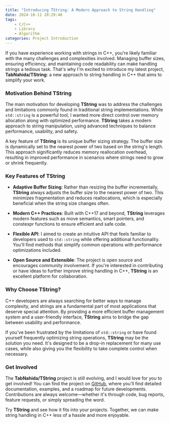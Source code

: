```yaml
---
title: "Introducing TString: A Modern Approach to String Handling"
date: 2024-10-11 20:29:48
tags:
    - C/C++
    - Library
    - Algorithm
categories: Project Introduction
---
```


If you have experience working with strings in C++, you're likely familiar with the many challenges and complexities involved. Managing buffer sizes, ensuring efficiency, and maintaining code readability can make handling strings a tedious task. That's why I'm excited to introduce my latest project, **TabNahida/TString**: a new approach to string handling in C++ that aims to simplify your work.

<!--more-->

### Motivation Behind TString

The main motivation for developing **TString** was to address the challenges and limitations commonly found in traditional string implementations. While `std::string` is a powerful tool, I wanted more direct control over memory allocation along with optimized performance. **TString** takes a modern approach to string manipulation, using advanced techniques to balance performance, usability, and safety.

A key feature of **TString** is its unique buffer sizing strategy. The buffer size is dynamically set to the nearest power of two based on the string's length. This approach significantly reduces memory reallocation overhead, resulting in improved performance in scenarios where strings need to grow or shrink frequently.

### Key Features of TString

- **Adaptive Buffer Sizing**: Rather than resizing the buffer incrementally, **TString** always adjusts the buffer size to the nearest power of two. This minimizes fragmentation and reduces reallocations, which is especially beneficial when the string size changes often.

- **Modern C++ Practices**: Built with C++17 and beyond, **TString** leverages modern features such as move semantics, smart pointers, and constexpr functions to ensure efficient and safe code.

- **Flexible API**: I aimed to create an intuitive API that feels familiar to developers used to `std::string` while offering additional functionality. You'll find methods that simplify common operations with performance optimizations included.

- **Open Source and Extensible**: The project is open source and encourages community involvement. If you're interested in contributing or have ideas to further improve string handling in C++, **TString** is an excellent platform for collaboration.

### Why Choose TString?

C++ developers are always searching for better ways to manage complexity, and strings are a fundamental part of most applications that deserve special attention. By providing a more efficient buffer management system and a user-friendly interface, **TString** aims to bridge the gap between usability and performance.

If you've been frustrated by the limitations of `std::string` or have found yourself frequently optimizing string operations, **TString** may be the solution you need. It's designed to be a drop-in replacement for many use cases, while also giving you the flexibility to take complete control when necessary.

### Get Involved

The **TabNahida/TString** project is still evolving, and I would love for you to get involved! You can find the project on [GitHub](https://github.com/TabNahida/TString), where you’ll find detailed documentation, examples, and a roadmap for future developments. Contributions are always welcome—whether it's through code, bug reports, feature requests, or simply spreading the word.

Try **TString** and see how it fits into your projects. Together, we can make string handling in C++ less of a hassle and more enjoyable.